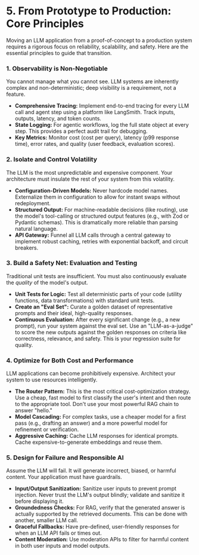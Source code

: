
# 5. From Prototype to Production: Core Principles

Moving an LLM application from a proof-of-concept to a production system requires a rigorous focus on reliability, scalability, and safety. Here are the essential principles to guide that transition.

### 1. Observability is Non-Negotiable

You cannot manage what you cannot see. LLM systems are inherently complex and non-deterministic; deep visibility is a requirement, not a feature.

*   **Comprehensive Tracing:** Implement end-to-end tracing for every LLM call and agent step using a platform like LangSmith. Track inputs, outputs, latency, and token counts.
*   **State Logging:** For agentic workflows, log the full state object at every step. This provides a perfect audit trail for debugging.
*   **Key Metrics:** Monitor cost (cost per query), latency (p99 response time), error rates, and quality (user feedback, evaluation scores).

### 2. Isolate and Control Volatility

The LLM is the most unpredictable and expensive component. Your architecture must insulate the rest of your system from this volatility.

*   **Configuration-Driven Models:** Never hardcode model names. Externalize them in configuration to allow for instant swaps without redeployment.
*   **Structured Output:** For machine-readable decisions (like routing), use the model's tool-calling or structured output features (e.g., with Zod or Pydantic schemas). This is dramatically more reliable than parsing natural language.
*   **API Gateway:** Funnel all LLM calls through a central gateway to implement robust caching, retries with exponential backoff, and circuit breakers.

### 3. Build a Safety Net: Evaluation and Testing

Traditional unit tests are insufficient. You must also continuously evaluate the *quality* of the model's output.

*   **Unit Tests for Logic:** Test all deterministic parts of your code (utility functions, data transformations) with standard unit tests.
*   **Create an "Eval Set":** Curate a golden dataset of representative prompts and their ideal, high-quality responses.
*   **Continuous Evaluation:** After every significant change (e.g., a new prompt), run your system against the eval set. Use an "LLM-as-a-judge" to score the new outputs against the golden responses on criteria like correctness, relevance, and safety. This is your regression suite for quality.

### 4. Optimize for Both Cost and Performance

LLM applications can become prohibitively expensive. Architect your system to use resources intelligently.

*   **The Router Pattern:** This is the most critical cost-optimization strategy. Use a cheap, fast model to first classify the user's intent and then route to the appropriate tool. Don't use your most powerful RAG chain to answer "hello."
*   **Model Cascading:** For complex tasks, use a cheaper model for a first pass (e.g., drafting an answer) and a more powerful model for refinement or verification.
*   **Aggressive Caching:** Cache LLM responses for identical prompts. Cache expensive-to-generate embeddings and reuse them.

### 5. Design for Failure and Responsible AI

Assume the LLM will fail. It will generate incorrect, biased, or harmful content. Your application must have guardrails.

*   **Input/Output Sanitization:** Sanitize user inputs to prevent prompt injection. Never trust the LLM's output blindly; validate and sanitize it before displaying it.
*   **Groundedness Checks:** For RAG, verify that the generated answer is actually supported by the retrieved documents. This can be done with another, smaller LLM call.
*   **Graceful Fallbacks:** Have pre-defined, user-friendly responses for when an LLM API fails or times out.
*   **Content Moderation:** Use moderation APIs to filter for harmful content in both user inputs and model outputs.
